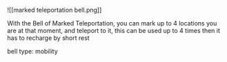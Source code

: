 ![[marked teleportation bell.png]]

With the Bell of Marked Teleportation, you can mark up to 4 locations you are at that moment, and teleport to it, this can be used up to 4 times then it has to recharge by short rest


bell type: mobility
